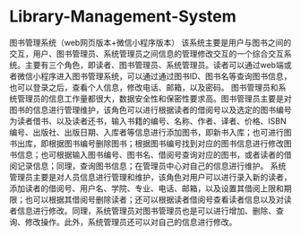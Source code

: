 # Library-Management-System
图书管理系统（web网页版本+微信小程序版本）
    该系统主要是用户与图书之间的交互，用户、图书管理员、系统管理员之间信息的管理修改交互的一个综合交互系统。主要有三个角色，即读者、图书管理员、系统管理员。读者可以通过web端或者微信小程序进入图书管理系统，可以通过通过图书ID、图书名等查询图书信息，也可以登录之后，查看个人信息，修改电话、邮箱，以及密码。
图书管理员和系统管理员的信息工作量都很大，数据安全性和保密性要求高。图书管理员主要是对图书的信息进行管理维护，该角色可以进行根据读者的借阅号以及选定的图书编号为读者借书、以及读者还书，输入书籍的编号、名称、作者、译者、价格、ISBN编号、出版社、出版日期、入库者等信息进行添加图书，即新书入库；也可进行图书出库，即根据图书编号删除图书；根据图书编号找到对应的图书信息进行修改图书信息；也可根据输入图书编号、图书名、借阅号查询对应的图书，或者读者的借阅记录信息；同理，查询图书信息；在管理员中心对自己的信息进行维护。
   系统管理员主要是对人员信息进行管理和维护，该角色对用户可以进行录入新的读者，添加读者的借阅号、用户名、学院、专业、电话、邮箱，以及设置其借阅上限和期限；也可以根据其借阅号删除读者；还可以根据读者借阅号查看读者信息以及对读者信息进行修改。同理，系统管理员对图书管理员也是可以进行增加、删除、查询、修改操作。此外，系统管理员还可以对自己的信息进行修改。
